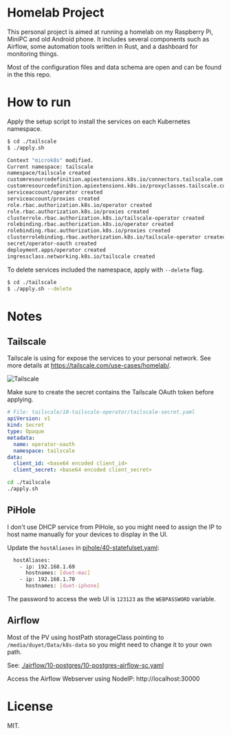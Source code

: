 # Homelab Project

This personal project is aimed at running a homelab on my Raspberry Pi, MiniPC and old Android phone. 
It includes several components such as Airflow, some automation tools written in Rust, and a dashboard for monitoring things.

Most of the configuration files and data schema are open and can be found in the this repo.

# How to run

Apply the setup script to install the services on each Kubernetes namespace.

```bash
$ cd ./tailscale
$ ./apply.sh

Context "microk8s" modified.
Current namespace: tailscale
namespace/tailscale created
customresourcedefinition.apiextensions.k8s.io/connectors.tailscale.com created
customresourcedefinition.apiextensions.k8s.io/proxyclasses.tailscale.com created
serviceaccount/operator created
serviceaccount/proxies created
role.rbac.authorization.k8s.io/operator created
role.rbac.authorization.k8s.io/proxies created
clusterrole.rbac.authorization.k8s.io/tailscale-operator created
rolebinding.rbac.authorization.k8s.io/operator created
rolebinding.rbac.authorization.k8s.io/proxies created
clusterrolebinding.rbac.authorization.k8s.io/tailscale-operator created
secret/operator-oauth created
deployment.apps/operator created
ingressclass.networking.k8s.io/tailscale created
```

To delete services included the namespace, apply with `--delete` flag.

```bash
$ cd ./tailscale
$ ./apply.sh --delete
```

# Notes

## Tailscale

Tailscale is using for expose the services to your personal network. See more details at https://tailscale.com/use-cases/homelab/.

![Tailscale](https://cdn.sanity.io/images/w77i7m8x/production/f9b5146698a52866f936a4e6d4306e0906bf8cbc-1280x657.svg?w=1920&q=75&fit=clip&auto=format)

Make sure to create the secret contains the Tailscale OAuth token before applying.

```yaml
# File: tailscale/10-tailscale-operator/tailscale-secret.yaml
apiVersion: v1
kind: Secret
type: Opaque
metadata:
  name: operator-oauth
  namespace: tailscale
data:
  client_id: <base64 encoded client_id>
  client_secret: <base64 encoded client_secret>
```

```bash
cd ./tailscale
./apply.sh
```

## PiHole

I don't use DHCP service from PiHole, so you might need to assign the IP to host name manually for your devices to display in the UI.

Update the `hostAliases` in [pihole/40-statefulset.yaml](./pihole/40-statefulset.yaml):

```bash
  hostAliases:
    - ip: 192.168.1.69
      hostnames: [duet-mac]
    - ip: 192.168.1.70
      hostnames: [duet-iphone]
```

The password to access the web UI is `123123` as the `WEBPASSWORD` variable.

## Airflow

Most of the PV using hostPath storageClass pointing to `/media/duyet/Data/k8s-data` so you might need to change it to your own path.

See: [./airflow/10-postgres/10-postgres-airflow-sc.yaml](./airflow/10-postgres/10-postgres-airflow-sc.yaml)

Access the Airflow Webserver using NodeIP: http://localhost:30000

# License

MIT.
